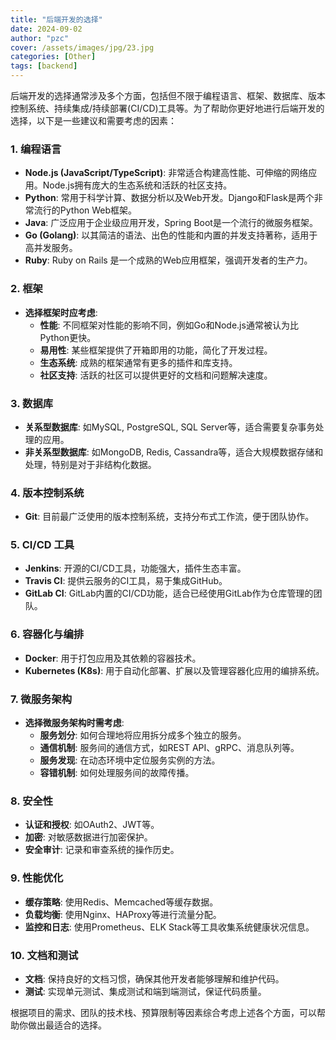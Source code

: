 ```yaml
---
title: "后端开发的选择"
date: 2024-09-02
author: "pzc"
cover: /assets/images/jpg/23.jpg
categories: [Other]
tags: [backend]
---
```


后端开发的选择通常涉及多个方面，包括但不限于编程语言、框架、数据库、版本控制系统、持续集成/持续部署(CI/CD)工具等。为了帮助你更好地进行后端开发的选择，以下是一些建议和需要考虑的因素：

### 1. 编程语言
- **Node.js (JavaScript/TypeScript)**: 非常适合构建高性能、可伸缩的网络应用。Node.js拥有庞大的生态系统和活跃的社区支持。
- **Python**: 常用于科学计算、数据分析以及Web开发。Django和Flask是两个非常流行的Python Web框架。
- **Java**: 广泛应用于企业级应用开发，Spring Boot是一个流行的微服务框架。
- **Go (Golang)**: 以其简洁的语法、出色的性能和内置的并发支持著称，适用于高并发服务。
- **Ruby**: Ruby on Rails 是一个成熟的Web应用框架，强调开发者的生产力。

### 2. 框架
- **选择框架时应考虑**:
  - **性能**: 不同框架对性能的影响不同，例如Go和Node.js通常被认为比Python更快。
  - **易用性**: 某些框架提供了开箱即用的功能，简化了开发过程。
  - **生态系统**: 成熟的框架通常有更多的插件和库支持。
  - **社区支持**: 活跃的社区可以提供更好的文档和问题解决速度。

### 3. 数据库
- **关系型数据库**: 如MySQL, PostgreSQL, SQL Server等，适合需要复杂事务处理的应用。
- **非关系型数据库**: 如MongoDB, Redis, Cassandra等，适合大规模数据存储和处理，特别是对于非结构化数据。

### 4. 版本控制系统
- **Git**: 目前最广泛使用的版本控制系统，支持分布式工作流，便于团队协作。

### 5. CI/CD 工具
- **Jenkins**: 开源的CI/CD工具，功能强大，插件生态丰富。
- **Travis CI**: 提供云服务的CI工具，易于集成GitHub。
- **GitLab CI**: GitLab内置的CI/CD功能，适合已经使用GitLab作为仓库管理的团队。

### 6. 容器化与编排
- **Docker**: 用于打包应用及其依赖的容器技术。
- **Kubernetes (K8s)**: 用于自动化部署、扩展以及管理容器化应用的编排系统。

### 7. 微服务架构
- **选择微服务架构时需考虑**:
  - **服务划分**: 如何合理地将应用拆分成多个独立的服务。
  - **通信机制**: 服务间的通信方式，如REST API、gRPC、消息队列等。
  - **服务发现**: 在动态环境中定位服务实例的方法。
  - **容错机制**: 如何处理服务间的故障传播。

### 8. 安全性
- **认证和授权**: 如OAuth2、JWT等。
- **加密**: 对敏感数据进行加密保护。
- **安全审计**: 记录和审查系统的操作历史。

### 9. 性能优化
- **缓存策略**: 使用Redis、Memcached等缓存数据。
- **负载均衡**: 使用Nginx、HAProxy等进行流量分配。
- **监控和日志**: 使用Prometheus、ELK Stack等工具收集系统健康状况信息。

### 10. 文档和测试
- **文档**: 保持良好的文档习惯，确保其他开发者能够理解和维护代码。
- **测试**: 实现单元测试、集成测试和端到端测试，保证代码质量。

根据项目的需求、团队的技术栈、预算限制等因素综合考虑上述各个方面，可以帮助你做出最适合的选择。
